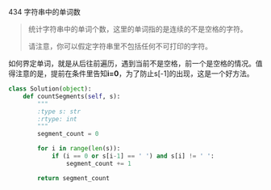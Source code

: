434 字符串中的单词数

> 统计字符串中的单词个数，这里的单词指的是连续的不是空格的字符。
>
> 请注意，你可以假定字符串里不包括任何不可打印的字符。

如何界定单词，就是从后往前遍历，遇到当前不是空格，前一个是空格的情况。值得注意的是，提前在条件里告知**i=0**，为了防止s[-1]的出现，这是一个好方法。

```python
class Solution(object):
    def countSegments(self, s):
        """
        :type s: str
        :rtype: int
        """
        segment_count = 0

        for i in range(len(s)):
            if (i == 0 or s[i-1] == ' ') and s[i] != ' ':
                segment_count += 1

        return segment_count
```


